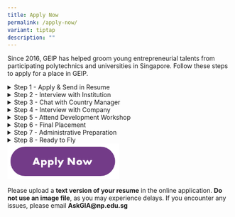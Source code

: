```yaml
---
title: Apply Now
permalink: /apply-now/
variant: tiptap
description: ""
---
```

<p>Since 2016, GEIP has helped groom young entrepreneurial talents from participating
polytechnics and universities in Singapore. Follow these steps to apply
for a place in GEIP.</p>
<p></p>
<div data-type="detailGroup" class="isomer-accordion isomer-accordion-white">
<details class="isomer-details">
<summary>Step 1 - Apply &amp; Send in Resume</summary>
<div data-type="detailsContent" class="isomer-details-content">
<p>Indicate your interest by submitting your resume</p>
</div>
</details>
<details class="isomer-details">
<summary>Step 2 - Interview with Institution</summary>
<div data-type="detailsContent" class="isomer-details-content">
<p>Tell us why you're the best choice for this internship programme</p>
</div>
</details>
<details class="isomer-details">
<summary>Step 3 - Chat with Country Manager</summary>
<div data-type="detailsContent" class="isomer-details-content">
<p>Understand more about the country and the startup ecosystem</p>
</div>
</details>
<details class="isomer-details">
<summary>Step 4 - Interview with Company</summary>
<div data-type="detailsContent" class="isomer-details-content">
<p>Show internship companies what your passion, enthusiasm and skills can
offer</p>
</div>
</details>
<details class="isomer-details">
<summary>Step 5 - Attend Development Workshop</summary>
<div data-type="detailsContent" class="isomer-details-content">
<p>Learn storytelling, programming, marketing, and more</p>
</div>
</details>
<details class="isomer-details">
<summary>Step 6 - Final Placement</summary>
<div data-type="detailsContent" class="isomer-details-content">
<p>Confirmation of your internship programme with the company</p>
</div>
</details>
<details class="isomer-details">
<summary>Step 7 - Administrative Preparation</summary>
<div data-type="detailsContent" class="isomer-details-content">
<p>Apply for visa and arrange for your flight and accommodation</p>
</div>
</details>
<details class="isomer-details">
<summary>Step 8 - Ready to Fly</summary>
<div data-type="detailsContent" class="isomer-details-content">
<p>Pack your luggage, get your passport, and get ready to fly high</p>
</div>
</details>
</div><a class="isomer-image-wrapper" href="https://www.geip.np.edu.sg/"><img style="width: 50%;" height="auto" width="100%" alt="" src="/images/Apply_Now.png"></a>
<p></p>
<p>Please upload a <strong>text version of your resume</strong> in the online
application. <strong>Do not use an image file</strong>, as you may experience
delays. If you encounter any issues, please email <strong>AskGIA@np.edu.sg</strong>
</p>
<p></p>
<p></p>